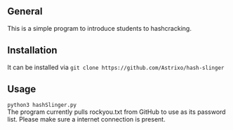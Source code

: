## General
This is a simple program to introduce students to hashcracking.
## Installation
It can be installed via ```git clone https://github.com/Astrixo/hash-slinger```
## Usage
```python3 hashSlinger.py```  
The program currently pulls rockyou.txt from GitHub to use as its password list. Please make sure a internet connection is present.
